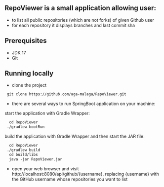## RepoViewer is a small application allowing user:<br>
  - to list all public repositories (which are not forks) of given Github user<br>
  - for each repository it displays branches and last commit sha

## Prerequisites
  - JDK 17
  - Git
    
## Running locally
- clone the project
```markdown
 git clone https://github.com/aga-malaga/RepoViewer.git
```
- there are several ways to run SpringBoot application on your machine:

 start the application with Gradle Wrapper:
```markdown
  cd RepoViewer
 ./gradlew bootRun
```
 build the application with Gradle Wrapper and then start the JAR file:
```markdown
  cd RepoViewer
 ./gradlew build
  cd build/libs
  java -jar RepoViewer.jar
```
- open your web browser and visit http://localhost:8080/api/github/{username}, replacing {username} with the GitHub username whose repositories you want to list

